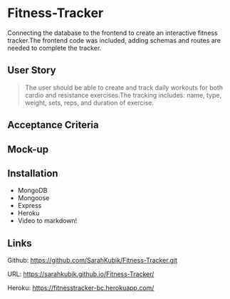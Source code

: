 # Fitness-Tracker

Connecting the database to the frontend to create an interactive fitness tracker.The frontend code was included, adding schemas and routes are needed to complete the tracker.

## User Story

> The user should be able to create and track daily workouts for both cardio and resistance exercises.The tracking includes: name, type, weight, sets, reps, and duration of exercise.

## Acceptance Criteria

>

## Mock-up



## Installation

* MongoDB
* Mongoose
* Express
* Heroku
* Video to markdown!

## Links

Github: <https://github.com/SarahKubik/Fitness-Tracker.git>

URL: <https://sarahkubik.github.io/Fitness-Tracker/>

Heroku: <https://fitnesstracker-bc.herokuapp.com/>
